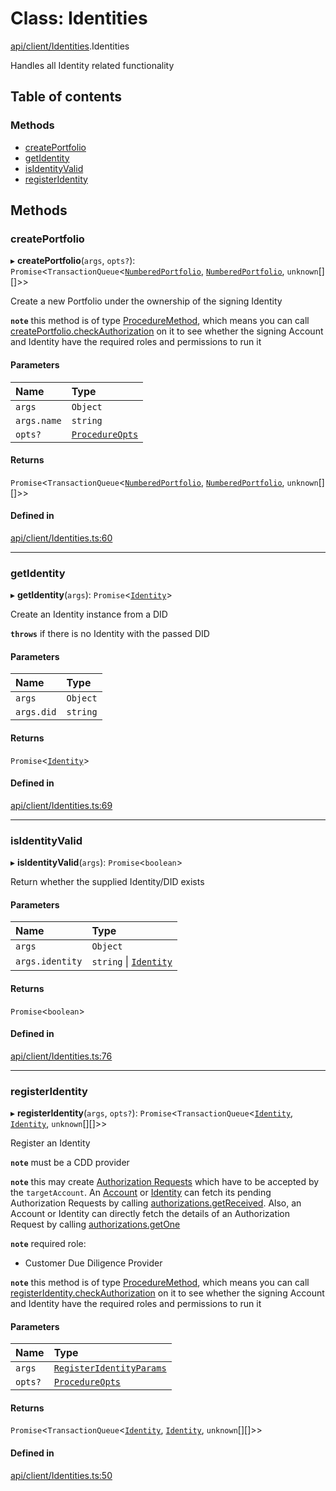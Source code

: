 # Class: Identities

[api/client/Identities](../wiki/api.client.Identities).Identities

Handles all Identity related functionality

## Table of contents

### Methods

- [createPortfolio](../wiki/api.client.Identities.Identities#createportfolio)
- [getIdentity](../wiki/api.client.Identities.Identities#getidentity)
- [isIdentityValid](../wiki/api.client.Identities.Identities#isidentityvalid)
- [registerIdentity](../wiki/api.client.Identities.Identities#registeridentity)

## Methods

### createPortfolio

▸ **createPortfolio**(`args`, `opts?`): `Promise`<`TransactionQueue`<[`NumberedPortfolio`](../wiki/api.entities.NumberedPortfolio.NumberedPortfolio), [`NumberedPortfolio`](../wiki/api.entities.NumberedPortfolio.NumberedPortfolio), `unknown`[][]\>\>

Create a new Portfolio under the ownership of the signing Identity

**`note`** this method is of type [ProcedureMethod](../wiki/types.ProcedureMethod), which means you can call [createPortfolio.checkAuthorization](../wiki/types.ProcedureMethod#checkauthorization)
  on it to see whether the signing Account and Identity have the required roles and permissions to run it

#### Parameters

| Name | Type |
| :------ | :------ |
| `args` | `Object` |
| `args.name` | `string` |
| `opts?` | [`ProcedureOpts`](../wiki/types.ProcedureOpts) |

#### Returns

`Promise`<`TransactionQueue`<[`NumberedPortfolio`](../wiki/api.entities.NumberedPortfolio.NumberedPortfolio), [`NumberedPortfolio`](../wiki/api.entities.NumberedPortfolio.NumberedPortfolio), `unknown`[][]\>\>

#### Defined in

[api/client/Identities.ts:60](https://github.com/PolymathNetwork/polymesh-sdk/blob/c6fe1be3/src/api/client/Identities.ts#L60)

___

### getIdentity

▸ **getIdentity**(`args`): `Promise`<[`Identity`](../wiki/api.entities.Identity.Identity)\>

Create an Identity instance from a DID

**`throws`** if there is no Identity with the passed DID

#### Parameters

| Name | Type |
| :------ | :------ |
| `args` | `Object` |
| `args.did` | `string` |

#### Returns

`Promise`<[`Identity`](../wiki/api.entities.Identity.Identity)\>

#### Defined in

[api/client/Identities.ts:69](https://github.com/PolymathNetwork/polymesh-sdk/blob/c6fe1be3/src/api/client/Identities.ts#L69)

___

### isIdentityValid

▸ **isIdentityValid**(`args`): `Promise`<`boolean`\>

Return whether the supplied Identity/DID exists

#### Parameters

| Name | Type |
| :------ | :------ |
| `args` | `Object` |
| `args.identity` | `string` \| [`Identity`](../wiki/api.entities.Identity.Identity) |

#### Returns

`Promise`<`boolean`\>

#### Defined in

[api/client/Identities.ts:76](https://github.com/PolymathNetwork/polymesh-sdk/blob/c6fe1be3/src/api/client/Identities.ts#L76)

___

### registerIdentity

▸ **registerIdentity**(`args`, `opts?`): `Promise`<`TransactionQueue`<[`Identity`](../wiki/api.entities.Identity.Identity), [`Identity`](../wiki/api.entities.Identity.Identity), `unknown`[][]\>\>

Register an Identity

**`note`** must be a CDD provider

**`note`** this may create [Authorization Requests](../wiki/api.entities.AuthorizationRequest.AuthorizationRequest) which have to be accepted by the `targetAccount`.
  An [Account](../wiki/api.entities.Account.Account) or [Identity](../wiki/api.entities.Identity.Identity) can fetch its pending Authorization Requests by calling [authorizations.getReceived](../wiki/api.entities.common.namespaces.Authorizations.Authorizations#getreceived).
  Also, an Account or Identity can directly fetch the details of an Authorization Request by calling [authorizations.getOne](../wiki/api.entities.common.namespaces.Authorizations.Authorizations#getone)

**`note`** required role:
  - Customer Due Diligence Provider

**`note`** this method is of type [ProcedureMethod](../wiki/types.ProcedureMethod), which means you can call [registerIdentity.checkAuthorization](../wiki/types.ProcedureMethod#checkauthorization)
  on it to see whether the signing Account and Identity have the required roles and permissions to run it

#### Parameters

| Name | Type |
| :------ | :------ |
| `args` | [`RegisterIdentityParams`](../wiki/api.procedures.types.RegisterIdentityParams) |
| `opts?` | [`ProcedureOpts`](../wiki/types.ProcedureOpts) |

#### Returns

`Promise`<`TransactionQueue`<[`Identity`](../wiki/api.entities.Identity.Identity), [`Identity`](../wiki/api.entities.Identity.Identity), `unknown`[][]\>\>

#### Defined in

[api/client/Identities.ts:50](https://github.com/PolymathNetwork/polymesh-sdk/blob/c6fe1be3/src/api/client/Identities.ts#L50)
